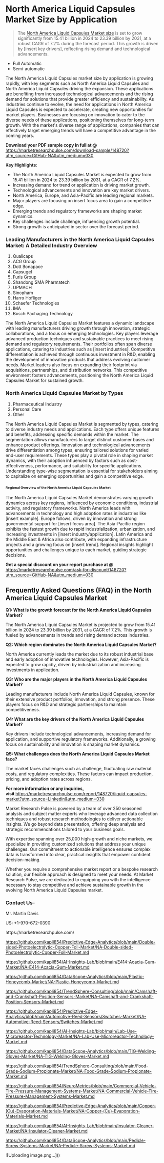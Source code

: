 <h1>North America Liquid Capsules Market&nbsp;Size by Application</h1><blockquote><p>The <a href="https://marketresearchpulse.com/download-sample/148720?utm_source=GitHub-NA&amp;utm_medium=030">North America Liquid Capsules Market size</a> is set to grow significantly from 15.41 billion in 2024 to 23.39 billion by 2031, at a robust CAGR of 7.2% during the forecast period. This growth is driven by [insert key drivers], reflecting rising demand and technological advancements.</p></blockquote><ul><li>Full Automatic<li> Semi-automatic</li></ul><p>The North America Liquid Capsules market size by application is growing rapidly, with key segments such as North America Liquid Capsules and North America Liquid Capsules driving the expansion. These applications are benefiting from increased technological advancements and the rising demand for solutions that provide greater efficiency and sustainability. As industries continue to evolve, the need for applications in North America Liquid Capsules is expected to accelerate, creating new opportunities for market players. Businesses are focusing on innovation to cater to the diverse needs of these applications, positioning themselves for long-term growth. With the market's diverse range of applications, companies that can effectively target emerging trends will have a competitive advantage in the coming years.</p><p><strong>Download your PDF sample copy in full at @ </strong><a href="https://marketresearchpulse.com/download-sample/148720?utm_source=GitHub-NA&amp;utm_medium=030">https://marketresearchpulse.com/download-sample/148720?utm_source=GitHub-NA&amp;utm_medium=030</a></p><p><strong>Key Highlights: </strong></p><ul><li>The North America Liquid Capsules Market is expected to grow from 15.41 billion in 2024 to 23.39 billion by 2031, at a CAGR of 7.2%.</li><li>Increasing demand for trend or application is driving market growth.</li><li>Technological advancements and innovation are key market drivers.</li><li>North America, Europe, and Asia-Pacific are leading regional markets.</li><li>Major players are focusing on insert focus area to gain a competitive edge.</li><li>Emerging trends and regulatory frameworks are shaping market dynamics.</li><li>Key challenges include challenge, influencing growth potential.</li><li>Strong growth is anticipated in sector over the forecast period.</li></ul><h3>Leading Manufacturers in the North America Liquid Capsules Market: A Detailed Industry Overview</h3><ol><li>Qualicaps</li><li>ACG Group</li><li>Dott Bonapace</li><li>Capsugel</li><li>Furis Group</li><li>Shandong SMA Pharmatech</li><li>UPMACH</li><li>Sinopham</li><li>Harro Hofliger</li><li>Schaefer Technologies</li><li>IMA</li><li>Bosch Pachaging Technology</li></ol><div class="flex max-w-full flex-col flex-grow"><div class="min-h-8 text-message flex w-full flex-col items-end gap-2 whitespace-normal break-words [.text-message+&amp;]:mt-5" dir="auto" data-message-author-role="assistant" data-message-id="fd8432e4-4910-450d-b182-61b7bfb0a01f" data-message-model-slug="gpt-4o"><div class="flex w-full flex-col gap-1 empty:hidden first:pt-[3px]"><div class="markdown prose w-full break-words dark:prose-invert light"><p>The North America Liquid Capsules Market features a dynamic landscape with leading manufacturers driving growth through innovation, strategic collaborations, and a focus on emerging technologies. Key players leverage advanced production techniques and sustainable practices to meet rising demand and regulatory requirements. Their portfolios often span diverse applications, catering to industries such as [insert industries]. Competitive differentiation is achieved through continuous investment in R&amp;D, enabling the development of innovative products that address evolving customer needs. Market leaders also focus on expanding their footprint via acquisitions, partnerships, and distribution networks. This competitive environment fosters advancements, positioning the North America Liquid Capsules Market for sustained growth.</p></div></div></div></div><h3>North America Liquid Capsules Market by Types</h3><ol><li>Pharmaceutical Industry<li> Personal Care<li> Other</li></ol><div class="flex max-w-full flex-col flex-grow"><div class="min-h-8 text-message flex w-full flex-col items-end gap-2 whitespace-normal break-words [.text-message+&amp;]:mt-5" dir="auto" data-message-author-role="assistant" data-message-id="084470be-0bb7-4664-bddf-5156b4f41249" data-message-model-slug="gpt-4o-mini"><div class="flex w-full flex-col gap-1 empty:hidden first:pt-[3px]"><div class="markdown prose w-full break-words dark:prose-invert light"><p>The North America Liquid Capsules Market is segmented by types, catering to diverse industry needs and applications. Each type offers unique features and benefits, addressing specific demands within the market. The segmentation allows manufacturers to target distinct customer bases and enhance product offerings. Innovation and technological advancements drive differentiation among types, ensuring tailored solutions for varied end-user requirements. These types play a pivotal role in shaping market dynamics, with their adoption influenced by factors such as cost-effectiveness, performance, and suitability for specific applications. Understanding type-wise segmentation is essential for stakeholders aiming to capitalize on emerging opportunities and gain a competitive edge.</p></div></div></div></div><h3><span style="font-size: 11px;">Regional Overview of the North America Liquid Capsules Market</span></h3><div class="flex max-w-full flex-col flex-grow"><div class="min-h-8 text-message flex w-full flex-col items-end gap-2 whitespace-normal break-words [.text-message+&amp;]:mt-5" dir="auto" data-message-author-role="assistant" data-message-id="e9038762-ce64-4e30-91c9-9bd413514231" data-message-model-slug="gpt-4o-mini"><div class="flex w-full flex-col gap-1 empty:hidden first:pt-[3px]"><div class="markdown prose w-full break-words dark:prose-invert light"><p>The North America Liquid Capsules Market demonstrates varying growth dynamics across key regions, influenced by economic conditions, industrial activity, and regulatory frameworks. North America leads with advancements in technology and high adoption rates in industries like [insert example]. Europe follows, driven by innovation and strong governmental support for [insert focus area]. The Asia-Pacific region exhibits the fastest growth due to rapid industrialization, urbanization, and increasing investments in [insert industry/application]. Latin America and the Middle East &amp; Africa also contribute, with expanding infrastructure projects and a growing focus on [insert trend]. Regional insights highlight opportunities and challenges unique to each market, guiding strategic decisions.</p></div></div></div></div><p><strong>Get a special discount on your report purchase at @ </strong><a href="https://marketresearchpulse.com/ask-for-discount/148720?utm_source=GitHub-NA&amp;utm_medium=030">https://marketresearchpulse.com/ask-for-discount/148720?utm_source=GitHub-NA&amp;utm_medium=030</a></p><h2>Frequently Asked Questions (FAQ) in the North America Liquid Capsules Market</h2><p><strong>Q1: What is the growth forecast for the North America Liquid Capsules Market?</strong></p><p>The North America Liquid Capsules Market is projected to grow from 15.41 billion in 2024 to 23.39 billion by 2031, at a CAGR of 7.2%. This growth is fueled by advancements in trends and rising demand across industries.</p><p><strong>Q2: Which region dominates the North America Liquid Capsules Market?</strong></p><p>North America currently leads the market due to its robust industrial base and early adoption of innovative technologies. However, Asia-Pacific is expected to grow rapidly, driven by industrialization and increasing investments in application.</p><p><strong>Q3: Who are the major players in the North America Liquid Capsules Market?</strong></p><p>Leading manufacturers include North America Liquid Capsules, known for their extensive product portfolios, innovation, and strong presence. These players focus on R&amp;D and strategic partnerships to maintain competitiveness.</p><p><strong>Q4: What are the key drivers of the North America Liquid Capsules Market?</strong></p><p>Key drivers include technological advancements, increasing demand for application, and supportive regulatory frameworks. Additionally, a growing focus on sustainability and innovation is shaping market dynamics.</p><p><strong>Q5: What challenges does the North America Liquid Capsules Market face?</strong></p><p>The market faces challenges such as challenge, fluctuating raw material costs, and regulatory complexities. These factors can impact production, pricing, and adoption rates across regions.</p><p><strong>For more information or any inquiries, visit&nbsp;</strong><a href="https://marketresearchpulse.com/report/148720/liquid-capsules-market?utm_source=Linkedin&utm_medium=030">https://marketresearchpulse.com/report/148720/liquid-capsules-market?utm_source=Linkedin&utm_medium=030</a></p><p>Market Research Pulse is powered by a team of over 250 seasoned analysts and subject matter experts who leverage advanced data collection techniques and robust research methodologies to deliver actionable insights. We go beyond data presentation, offering deep analysis and strategic recommendations tailored to your business goals.</p><p>With expertise spanning over 25,000 high-growth and niche markets, we specialize in providing customized solutions that address your unique challenges. Our commitment to actionable intelligence ensures complex data is transformed into clear, practical insights that empower confident decision-making.</p><p>Whether you require a comprehensive market report or a bespoke research solution, our flexible approach is designed to meet your needs. At Market Research Pulse, we are dedicated to equipping you with the intelligence necessary to stay competitive and achieve sustainable growth in the evolving North America Liquid Capsules market.</p><h3><strong>Contact Us-</strong></h3><p>Mr. Martin Davis</p><p>US: +1-970-672-0390</p><p>https://marketresearchpulse.com/</p><p><a href="https://github.com/kapli854/Predictive-Edge-Analytics/blob/main/Double-sided-Photoelectrolytic-Copper-Foil-Market/NA-Double-sided-Photoelectrolytic-Copper-Foil-Market.md">https://github.com/kapli854/Predictive-Edge-Analytics/blob/main/Double-sided-Photoelectrolytic-Copper-Foil-Market/NA-Double-sided-Photoelectrolytic-Copper-Foil-Market.md</a></p><p><a href="https://github.com/kapli854/AI-Insights-Lab/blob/main/E414-Acacia-Gum-Market/NA-E414-Acacia-Gum-Market.md">https://github.com/kapli854/AI-Insights-Lab/blob/main/E414-Acacia-Gum-Market/NA-E414-Acacia-Gum-Market.md</a></p><p><a href="https://github.com/kapli854/DataScope-Analytics/blob/main/Plastic-Honeycomb-Market/NA-Plastic-Honeycomb-Market.md">https://github.com/kapli854/DataScope-Analytics/blob/main/Plastic-Honeycomb-Market/NA-Plastic-Honeycomb-Market.md</a></p><p><a href="https://github.com/kapli854/TrendSphere-Consulting/blob/main/Camshaft-and-Crankshaft-Position-Sensors-Market/NA-Camshaft-and-Crankshaft-Position-Sensors-Market.md">https://github.com/kapli854/TrendSphere-Consulting/blob/main/Camshaft-and-Crankshaft-Position-Sensors-Market/NA-Camshaft-and-Crankshaft-Position-Sensors-Market.md</a></p><p><a href="https://github.com/kapli854/Predictive-Edge-Analytics/blob/main/Automotive-Reed-Sensors/Switches-Market/NA-Automotive-Reed-Sensors/Switches-Market.md">https://github.com/kapli854/Predictive-Edge-Analytics/blob/main/Automotive-Reed-Sensors/Switches-Market/NA-Automotive-Reed-Sensors/Switches-Market.md</a></p><p><a href="https://github.com/kapli854/AI-Insights-Lab/blob/main/Lab-Use-Microreactor-Technology-Market/NA-Lab-Use-Microreactor-Technology-Market.md">https://github.com/kapli854/AI-Insights-Lab/blob/main/Lab-Use-Microreactor-Technology-Market/NA-Lab-Use-Microreactor-Technology-Market.md</a></p><p><a href="https://github.com/kapli854/DataScope-Analytics/blob/main/TIG-Welding-Gloves-Market/NA-TIG-Welding-Gloves-Market.md">https://github.com/kapli854/DataScope-Analytics/blob/main/TIG-Welding-Gloves-Market/NA-TIG-Welding-Gloves-Market.md</a></p><p><a href="https://github.com/kapli854/TrendSphere-Consulting/blob/main/Food-Grade-Sodium-Propionate-Market/NA-Food-Grade-Sodium-Propionate-Market.md">https://github.com/kapli854/TrendSphere-Consulting/blob/main/Food-Grade-Sodium-Propionate-Market/NA-Food-Grade-Sodium-Propionate-Market.md</a></p><p><a href="https://github.com/kapli854/NeuroMetrics/blob/main/Commercial-Vehicle-Tire-Pressure-Management-Systems-Market/NA-Commercial-Vehicle-Tire-Pressure-Management-Systems-Market.md">https://github.com/kapli854/NeuroMetrics/blob/main/Commercial-Vehicle-Tire-Pressure-Management-Systems-Market/NA-Commercial-Vehicle-Tire-Pressure-Management-Systems-Market.md</a></p><p><a href="https://github.com/kapli854/Predictive-Edge-Analytics/blob/main/Copper-(Cu)-Evaporation-Materials-Market/NA-Copper-(Cu)-Evaporation-Materials-Market.md">https://github.com/kapli854/Predictive-Edge-Analytics/blob/main/Copper-(Cu)-Evaporation-Materials-Market/NA-Copper-(Cu)-Evaporation-Materials-Market.md</a></p><p><a href="https://github.com/kapli854/AI-Insights-Lab/blob/main/Insulator-Cleaner-Market/NA-Insulator-Cleaner-Market.md">https://github.com/kapli854/AI-Insights-Lab/blob/main/Insulator-Cleaner-Market/NA-Insulator-Cleaner-Market.md</a></p><p><a href="https://github.com/kapli854/DataScope-Analytics/blob/main/Pedicle-Screw-Systems-Market/NA-Pedicle-Screw-Systems-Market.md">https://github.com/kapli854/DataScope-Analytics/blob/main/Pedicle-Screw-Systems-Market/NA-Pedicle-Screw-Systems-Market.md</a></p>
![Uploading image.png…]()
